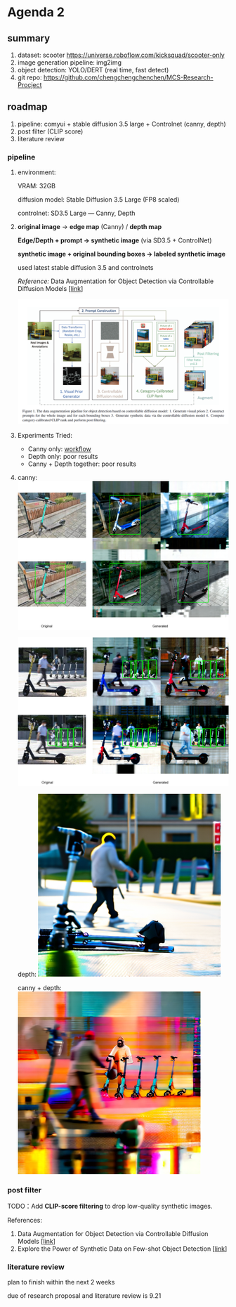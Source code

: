 # Agenda 2

## summary

1. dataset: scooter https://universe.roboflow.com/kicksquad/scooter-only
2. image generation pipeline: img2img
3. object detection: YOLO/DERT (real time, fast detect)
4. git repo: https://github.com/chengchengchenchen/MCS-Research-Procject

## roadmap

1. pipeline: comyui + stable diffusion 3.5 large + Controlnet (canny, depth)
1. post filter (CLIP score)
1. literature review



### pipeline

1. environment:

   VRAM: 32GB

   diffusion model: Stable Diffusion 3.5 Large (FP8 scaled)

   controlnet: SD3.5 Large — Canny, Depth

2. **original image** → **edge map** (Canny) / **depth map**

   **Edge/Depth + prompt → synthetic image** (via SD3.5 + ControlNet)

   **synthetic image  + original bounding boxes →  labeled synthetic image**

   used latest stable diffusion 3.5 and controlnets

   *Reference:* Data Augmentation for Object Detection via Controllable Diffusion Models  [[link](https://openaccess.thecvf.com/content/WACV2024/papers/Fang_Data_Augmentation_for_Object_Detection_via_Controllable_Diffusion_Models_WACV_2024_paper.pdf)]

   ![pipeline_in_agenda2](..\assets\pipeline_in_agenda2.png)

3. Experiments Tried: 

   - Canny only:  [workflow](..\comyui\workflow\canny.json)
   - Depth only: poor results
   - Canny + Depth together: poor results

4. canny: ![canny-compare](..\assets\canny-compare.png)

   ![canny-compare2](..\assets\canny-compare2.png)

   

   depth: ![ComfyUI_00253_](..\assets\ComfyUI_00253_.png)

   canny + depth: ![ComfyUI_00195_](..\assets\ComfyUI_00195_.png)



### post filter

TODO：Add **CLIP-score filtering** to drop low-quality synthetic images.

References: 

1. Data Augmentation for Object Detection via Controllable Diffusion Models  [[link](https://openaccess.thecvf.com/content/WACV2024/papers/Fang_Data_Augmentation_for_Object_Detection_via_Controllable_Diffusion_Models_WACV_2024_paper.pdf)]
2. Explore the Power of Synthetic Data on Few-shot Object Detection [[link](https://openaccess.thecvf.com/content/CVPR2023W/GCV/html/Lin_Explore_the_Power_of_Synthetic_Data_on_Few-Shot_Object_Detection_CVPRW_2023_paper.html)]



### literature review

plan to finish within the next 2 weeks

due of research proposal and literature review is 9.21